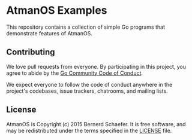 # AtmanOS Examples

This repository contains a collection of simple Go programs that demonstrate
features of AtmanOS.

Contributing
------------

We love pull requests from everyone.
By participating in this project,
you agree to abide by the [Go Community Code of Conduct][code of conduct].

[code of conduct]: https://golang.org/conduct

We expect everyone to follow the code of conduct
anywhere in the project's codebases,
issue trackers, chatrooms, and mailing lists.

License
-------

AtmanOS is Copyright (c) 2015 Bernerd Schaefer. It is free software,
and may be redistributed under the terms specified in the [LICENSE] file.

[LICENSE]: /LICENSE
